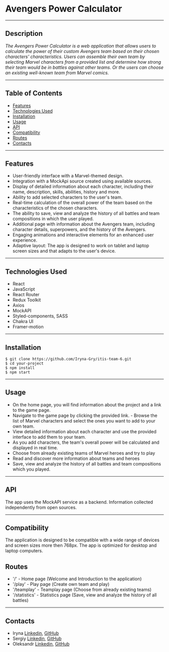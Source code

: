 # Avengers Power Calculator

---

## Description

_The Avengers Power Calculator is a web application that allows users to
calculate the power of their custom Avengers team based on their chosen
characters' characteristics. Users can assemble their own team by selecting
Marvel characters from a provided list and determine how strong their team would
be in battles against other teams. Or the users can choose an existing
well-known team from Marvel comics._

---

## Table of Contents

- [Features](#features)
- [Technologies Used](#technologies)
- [Installation](#installation)
- [Usage](#usage)
- [API](#api)
- [Compatibility](#compatibility)
- [Routes](#routes)
- [Contacts](#contacts)

---

## Features <a id="features"></a>

- User-friendly interface with a Marvel-themed design.
- Integration with a MockApi source created using available sources.
- Display of detailed information about each character, including their name,
  description, skills, abilities, history and more.
- Ability to add selected characters to the user's team.
- Real-time calculation of the overall power of the team based on the
  characteristics of the chosen characters.
- The ability to save, view and analyze the history of all battles and team
  compositions in which the user played.
- Additional page with information about the Avengers team, including character
  details, superpowers, and the history of the Avengers.
- Engaging animations and interactive elements for an enhanced user experience.
- Adaptive layout: The app is designed to work on tablet and laptop screen sizes
  and that adapts to the user's device.

---

## Technologies Used <a id="technologies"></a>

- React
- JavaScript
- React Router
- Redux Toolkit
- Axios
- MockAPI
- Styled-components, SASS
- Chakra UI
- Framer-motion

---

## Installation <a id="installation"></a>

```
$ git clone https://github.com/Iryna-Gry/itis-team-6.git
$ cd your-project
$ npm install
$ npm start

```

---

## Usage <a id="usage"></a>

- On the home page, you will find information about the project and a link to
  the game page.
- Navigate to the game page by clicking the provided link. - Browse the list of
  Marvel characters and select the ones you want to add to your own team.
- View detailed information about each character and use the provided interface
  to add them to your team.
- As you add characters, the team's overall power will be calculated and
  displayed in real time.
- Choose from already existing teams of Marvel heroes and try to play
- Read and discover more information about teams and heroes
- Save, view and analyze the history of all battles and team compositions
  which you played.

---

## API <a id="api"></a>

The app uses the MockAPI service as a backend. Information collected
independently from open sources.

---

## Compatibility <a id="compatibility"></a>

The application is designed to be compatible with a wide range of devices and
screen sizes more then 768px. The app is optimized for desktop and laptop
computers.

## Routes <a id="routes"></a>

- '/' - Home page (Welcome and Introduction to the application)
- '/play' - Play page (Сreate own team and play)
- '/teamplay' - Teamplay page (Choose from already existing teams)
- '/statistics' - Statistics page (Save, view and analyze the history of all
  battles)

---

## Contacts <a id="contacts"></a>

- Iryna [Linkedin](https://www.linkedin.com/in/iryna-grytsaenko/),
  [GitHub](https://github.com/Iryna-Gry)
- Sergiy [Linkedin](https://www.linkedin.com/in/sergey-androsov-8b8964253/),
  [GitHub](https://www.linkedin.com/in/sergey-androsov-8b8964253/)
- Oleksandr [Linkedin](https://www.linkedin.com/in/oleksandr-siryi/),
  [GitHub](https://github.com/Siryi-Oleksandr)
